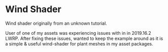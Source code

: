 # Wind Shader

Wind shader originally from an unknown tutorial.

User of one of my assets was experiencing issues with in in 2019.16.2 LWRP. After fixing these issues, wanted to keep the example around as it is a simple & useful wind-shader for plant meshes in my asset packages.
